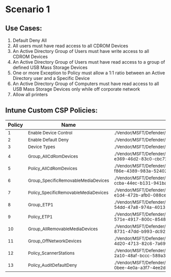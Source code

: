 # Scenario 1
## Use Cases:
1. Default Deny All
1. All users must have read access to all CDROM Devices
1. An Active Directory Group of Users must have write access to all CDROM Devices
1. An Active Directory Group of Users must have read access to a group of defined USB Mass Storage Devices
1. One or more Exception to Policy must allow a 1:1 ratio between an Active Directory user and a Specific Device
1. An Active Directory Group of Computers must have read access to all USB Mass Storage Devices only while off corporate network
1. Allow all printers

## Intune Custom CSP Policies:
| Policy | Name | OMA/URI | Value |
| --- | --- | --- | --- |
| <sub>1</sub> | <sub>Enable Device Control</sub> | <sub>./Vendor/MSFT/Defender/Configuration/DeviceControlEnabled</sub> | <sub>1</sub> |
| <sub>2</sub> | <sub>Enable Default Deny</sub> | <sub>./Vendor/MSFT/Defender/Configuration/DefaultEnforcement</sub> | <sub>2</sub> |
| <sub>3</sub> | <sub>Device Types</sub> | <sub>./Vendor/MSFT/Defender/Configuration/SecuredDevicesConfiguration</sub> | <sub>RemovableMediaDevices&#124;CdRomDevices&#124;WpdDevices</sub> |
| <sub>4</sub> | <sub>Group_AllCdRomDevices</sub> | <sub>./Vendor/MSFT/Defender/Configuration/DeviceControl/PolicyGroups/%7b6dd2869c-e369-46d2-83c0-cbc7251fd17d%7d/GroupData</sub> | <sub>[Group_AllCdRomDevices.xml](Group_AllCdRomDevices.xml)</sub> |
| <sub>5</sub> | <sub>Policy_AllCdRomDevices</sub> | <sub>./Vendor/MSFT/Defender/Configuration/DeviceControl/PolicyRules/%7b28ef8811-f86e-4389-983a-524029b78370%7d/RuleData</sub> | <sub>[Policy_AllCdRomDevices.xml](Policy_AllCdRomDevices.xml)</sub> |
| <sub>6</sub> | <sub>Group_SpecificRemovableMediaDevices</sub> | <sub>./Vendor/MSFT/Defender/Configuration/DeviceControl/PolicyGroups/%7b39a76f23-ccba-44ec-b131-941baf0ab689%7d/GroupData</sub> | <sub>[Group_SpecificRemovableMediaDevices.xml](Group_SpecificRemovableMediaDevices.xml)</sub> |
| <sub>7</sub> | <sub>Policy_SpecificRemovableMediaDevices</sub> | <sub>./Vendor/MSFT/Defender/Configuration/DeviceControl/PolicyRules/%7b94935edf-e1d4-472b-afb0-088cee08810f%7d/RuleData</sub> | <sub>[Policy_SpecificRemovableMediaDevices.xml](Policy_SpecificRemovableMediaDevices.xml)</sub> |
| <sub>8</sub> | <sub>Group_ETP1</sub> | <sub>./Vendor/MSFT/Defender/Configuration/DeviceControl/PolicyGroups/%7b9fb02d1c-54dd-47a8-974a-40135a2216c2%7d/GroupData</sub> | <sub>[Group_ETP1.xml](Group_ETP1.xml)</sub> |
| <sub>9</sub> | <sub>Policy_ETP1</sub> | <sub>./Vendor/MSFT/Defender/Configuration/DeviceControl/PolicyRules/%7b77ea6638-571e-4917-800c-8548ffaf6c42%7d/RuleData</sub> | <sub>[Policy_ETP1.xml](Policy_ETP1.xml)</sub> |
| <sub>10</sub> | <sub>Group_AllRemovableMediaDevices</sub> | <sub>./Vendor/MSFT/Defender/Configuration/DeviceControl/PolicyGroups/%7b6ab6df58-8731-47dd-b993-dc928b4d5054d%7d/GroupData</sub> | <sub>[Group_AllRemovableMediaDevices.xml](Group_AllRemovableMediaDevices.xml)</sub> |
| <sub>11</sub> | <sub>Group_OffNetworkDevices</sub> | <sub>./Vendor/MSFT/Defender/Configuration/DeviceControl/PolicyGroups/%7b8330c081-4d20-4713-82c6-7a69cf110281%7d/GroupData</sub> | <sub>[Group_OnNetworkDevices.xml](Group_OnNetworkDevices.xml)</sub> |
| <sub>12</sub> | <sub>Policy_ScannerStations</sub> | <sub>./Vendor/MSFT/Defender/Configuration/DeviceControl/PolicyRules/%7bfca16fa3-2a10-48af-bccc-589a32b73bab%7d/RuleData</sub> | <sub>[Policy_ScannerStations.xml](Policy_ScannerStations.xml)</sub> |
| <sub>13</sub> | <sub>Policy_AuditDefaultDeny</sub> | <sub>./Vendor/MSFT/Defender/Configuration/DeviceControl/PolicyRules/%7b1fbdeb31-0bee-4e0a-a3f7-4ee2d85fe18e%7d/RuleData</sub> | <sub>[Policy_AuditDefaultDeny.xml](Policy_AuditDefaultDeny.xml)</sub> |
